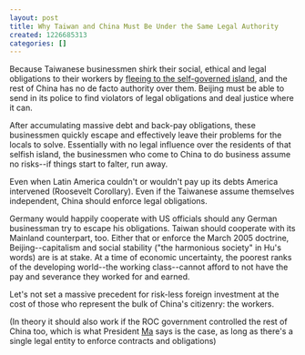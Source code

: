 ```yaml
---
layout: post
title: Why Taiwan and China Must Be Under the Same Legal Authority
created: 1226685313
categories: []
---
```

Because Taiwanese businessmen shirk their social, ethical and legal obligations to their workers by [fleeing to the self-governed island](http://www.nytimes.com/2008/11/14/world/asia/14china.html), and the rest of China has no de facto authority over them. Beijing must be able to send in its police to find violators of legal obligations and deal justice where it can.

After accumulating massive debt and back-pay obligations, these businessmen quickly escape and effectively leave their problems for the locals to solve. Essentially with no legal influence over the residents of that selfish island, the businessmen who come to China to do business assume no risks--if things start to falter, run away.

Even when Latin America couldn't or wouldn't pay up its debts America intervened (Roosevelt Corollary). Even if the Taiwanese assume themselves independent, China should enforce legal obligations.

Germany would happily cooperate with US officials should any German businessman try to escape his obligations. Taiwan should cooperate with its Mainland counterpart, too. Either that or enforce the March 2005 doctrine, Beijing--capitalism and social stability ("the harmonious society" in Hu's words) are is at stake. At a time of economic uncertainty, the poorest ranks of the developing world--the working class--cannot afford to not have the pay and severance they worked for and earned.

Let's not set a massive precedent for risk-less foreign investment at the cost of those who represent the bulk of China's citizenry: the workers.

(In theory it should also work if the ROC government controlled the rest of China too, which is what President [Ma](http://www.taipeitimes.com/News/taiwan/archives/2008/10/08/2003425320) says is the case, as long as there's a single legal entity to enforce contracts and obligations)
